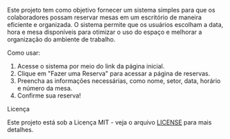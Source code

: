 Este projeto tem como objetivo fornecer um sistema simples para que os colaboradores possam reservar mesas em um escritório de maneira eficiente e organizada. O sistema permite que os usuários escolham a data, hora e mesa disponíveis para otimizar o uso do espaço e melhorar a organização do ambiente de trabalho.

Como usar:

1. Acesse o sistema por meio do link da página inicial.
2. Clique em "Fazer uma Reserva" para acessar a página de reservas.
3. Preencha as informações necessárias, como nome, setor, data, horário e número da mesa.
4. Confirme sua reserva!

Licença

Este projeto está sob a Licença MIT - veja o arquivo [LICENSE](LICENSE) para mais detalhes.


